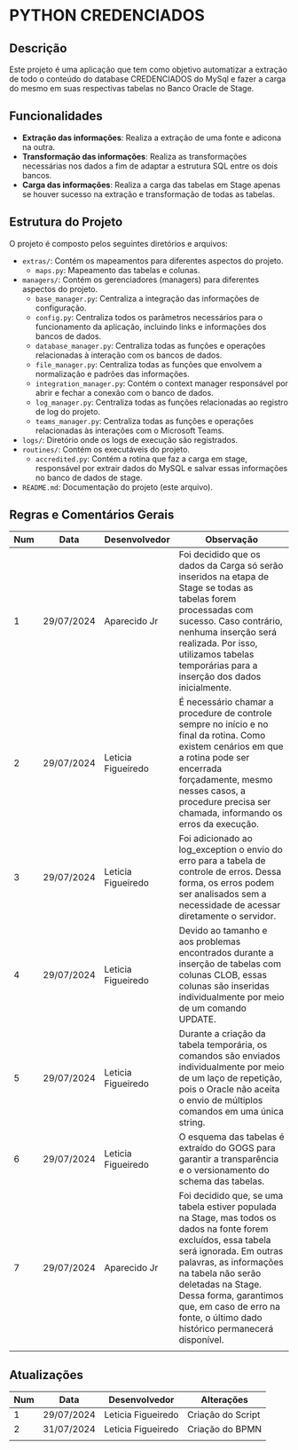 # PYTHON CREDENCIADOS

## Descrição

Este projeto é uma aplicação que tem como objetivo automatizar a extração de todo o conteúdo do database CREDENCIADOS do MySql e fazer a carga do mesmo em suas respectivas tabelas no Banco Oracle de Stage.

## Funcionalidades

- **Extração das informações**: Realiza a extração de uma fonte e adicona na outra.
- **Transformação das informações**: Realiza as transformações necessárias nos dados a fim de adaptar a estrutura SQL entre os dois bancos.
- **Carga das informações**: Realiza a carga das tabelas em Stage apenas se houver sucesso na extração e transformação de todas as tabelas.

## Estrutura do Projeto

O projeto é composto pelos seguintes diretórios e arquivos:

- `extras/`: Contém os mapeamentos para diferentes aspectos do projeto.
  - `maps.py`: Mapeamento das tabelas e colunas.
- `managers/`: Contém os gerenciadores (managers) para diferentes aspectos do projeto.
  - `base_manager.py`: Centraliza a integração das informações de configuração.
  - `config.py`: Centraliza todos os parâmetros necessários para o funcionamento da aplicação, incluindo links e informações dos bancos de dados.
  - `database_manager.py`: Centraliza todas as funções e operações relacionadas à interação com os bancos de dados.
  - `file_manager.py`: Centraliza todas as funções que envolvem a normalização e padrões das informações.
  - `integration_manager.py`: Contém o context manager responsável por abrir e fechar a conexão com o banco de dados.
  - `log_manager.py`: Centraliza todas as funções relacionadas ao registro de log do projeto.  
  - `teams_manager.py`: Centraliza todas as funções e operações relacionadas às interações com o Microsoft Teams.  
- `logs/`: Diretório onde os logs de execução são registrados.
- `routines/`: Contém os executáveis do projeto.
  - `accredited.py`: Contém a rotina que faz a carga em stage, responsável por extrair dados do MySQL e salvar essas informações no banco de dados de stage.
- `README.md`: Documentação do projeto (este arquivo).

## **Regras e Comentários Gerais**
| Num | Data | Desenvolvedor | Observação
|---|---|---|---|
| 1 | 29/07/2024 | Aparecido Jr | Foi decidido que os dados da Carga só serão inseridos na etapa de Stage se todas as tabelas forem processadas com sucesso. Caso contrário, nenhuma inserção será realizada. Por isso, utilizamos tabelas temporárias para a inserção dos dados inicialmente.
| 2 | 29/07/2024 | Leticia Figueiredo | É necessário chamar a procedure de controle sempre no início e no final da rotina. Como existem cenários em que a rotina pode ser encerrada forçadamente, mesmo nesses casos, a procedure precisa ser chamada, informando os erros da execução.
| 3 | 29/07/2024 | Leticia Figueiredo | Foi adicionado ao log_exception o envio do erro para a tabela de controle de erros. Dessa forma, os erros podem ser analisados sem a necessidade de acessar diretamente o servidor.
| 4 | 29/07/2024 | Leticia Figueiredo | Devido ao tamanho e aos problemas encontrados durante a inserção de tabelas com colunas CLOB, essas colunas são inseridas individualmente por meio de um comando UPDATE.
| 5 | 29/07/2024 | Leticia Figueiredo | Durante a criação da tabela temporária, os comandos são enviados individualmente por meio de um laço de repetição, pois o Oracle não aceita o envio de múltiplos comandos em uma única string.
| 6 | 29/07/2024 | Leticia Figueiredo | O esquema das tabelas é extraído do GOGS para garantir a transparência e o versionamento do schema das tabelas.
| 7 | 29/07/2024 | Aparecido Jr | Foi decidido que, se uma tabela estiver populada na Stage, mas todos os dados na fonte forem excluídos, essa tabela será ignorada. Em outras palavras, as informações na tabela não serão deletadas na Stage. Dessa forma, garantimos que, em caso de erro na fonte, o último dado histórico permanecerá disponível.
|   |   |   |   |

## **Atualizações**
| Num | Data | Desenvolvedor | Alterações
|---|---|---|---|
| 1 | 29/07/2024 | Leticia Figueiredo | Criação do Script |
| 2 | 31/07/2024 | Leticia Figueiredo | Criação do BPMN |
|   |   |   |   |
